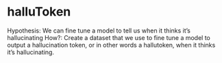 # halluToken
Hypothesis: We can fine tune a model to tell us when it thinks it’s hallucinating
How?: Create a dataset that we use to fine tune a model to output a hallucination token, or in other words a hallutoken, when it thinks it’s hallucinating.
